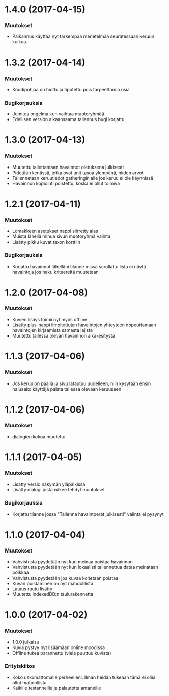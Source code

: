 <a name="1.4.0"></a>
# 1.4.0 (2017-04-15)

### Muutokset

* Paikannus käyttää nyt tarkempaa menetelmää seuratessaan keruun kulkua.


<a name="1.3.2"></a>
# 1.3.2 (2017-04-14)

### Muutokset

* Koodipohjaa on hiottu ja tiputettu pois tarpeettomia osia

### Bugikorjauksia

* Jumitus ongelma kun vaihtaa muotoryhmää
* Edellisen version aikaansaama tallennus bugi korjattu

<a name="1.3.0"></a>
# 1.3.0 (2017-04-13)

### Muutokset

* Muutettu tallettamaan havainnot oletuksena julkisesti
* Pidetään kentissä, jotka ovat unit tasoa ylempänä, niiden arvot
* Tallennetaan keruutiedot gatheringin alle jos keruu ei ole käynnissä
* Havainnon kopiointi poistettu, koska ei ollut toimiva

<a name="1.2.1"></a>
# 1.2.1 (2017-04-11)

### Muutokset

* Lomakkeen asetukset nappi siirretty alas
* Muista lähellä minua sivun muotoryhmä valinta
* Lisätty pikku kuvat taxon korttiin 

### Bugikorjauksia

* Korjattu havainnot lähelläni tilanne missä scrollattu lista ei näytä havaintoja jos haku kriteereitä muutetaan

<a name="1.2.0"></a>
# 1.2.0 (2017-04-08)

### Muutokset

* Kuvien lisäys toimii nyt myös offline
* Lisätty plus-nappi ilmoitettujen havaintojen yhteyteen nopeuttamaan havaintojen kirjaamista samasta lajista
* Muutettu tallessa olevan havainnon aika-esitystä 
  
<a name="1.1.3"></a>
# 1.1.3 (2017-04-06)

### Muutokset

* Jos keruu on päällä ja sivu latautuu uudelleen, niin kysytään ensin haluaako käyttäjä palata
  tallessa olevaan keruuseen

<a name="1.1.2"></a>
# 1.1.2 (2017-04-06)

### Muutokset

* dialogien kokoa muutettu

<a name="1.1.1"></a>
# 1.1.1 (2017-04-05)

### Muutokset

* Lisätty versio näkymän yläpalkissa
* Lisätty dialogi josta näkee tehdyt muutokset

### Bugikorjauksia

* Korjattu tilanne jossa "Tallenna havaintoerät julkisesti" valinta ei pysynyt

<a name="1.1.0"></a>
# 1.1.0 (2017-04-04)

### Muutokset

* Vahvistusta pyydetään nyt kun meinaa poistaa havainnon
* Vahvistusta pyydetään nyt kun lokaalisti tallennettua dataa meinataan poikkaa
* Vahvistusta pyydetään jos kuvaa koitetaan poistaa
* Kuvan poistaminen on nyt mahdolllista
* Lataus ruutu lisätty
* Muutettu indexedDB:n taulurakennetta

<a name="1.0.0"></a>
# 1.0.0 (2017-04-02)

### Muutokset

* 1.0.0 julkaisu
* Kuvia pystyy nyt lisäämään online moodissa
* Offline tukea parannettu (vielä puuttuu kuvista)

### Erityiskiitos

* Koko uskomattomalle perheelleni. Ilman heidän tukeaan tämä ei olisi ollut mahdollista
* Kaikille testanneille ja palautetta antaneille
